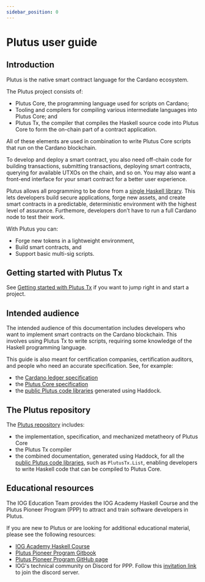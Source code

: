 ```yaml
---
sidebar_position: 0
---
```


# Plutus user guide

## Introduction

Plutus is the native smart contract language for the Cardano ecosystem. 

The Plutus project consists of: 
- Plutus Core, the programming language used for scripts on Cardano; 
- Tooling and compilers for compiling various intermediate languages into Plutus Core; and 
- Plutus Tx, the compiler that compiles the Haskell source code into Plutus Core to form the on-chain part of a contract application. 

All of these elements are used in combination to write Plutus Core scripts that run on the Cardano blockchain.

To develop and deploy a smart contract, you also need off-chain code for building transactions, submitting transactions, deploying smart contracts, querying for available UTXOs on the chain, and so on. You may also want a front-end interface for your smart contract for a better user experience. 

Plutus allows all programming to be done from a [single Haskell library](https://intersectmbo.github.io/plutus/master/). This lets developers build secure applications, forge new assets, and create smart contracts in a predictable, deterministic environment with the highest level of assurance. Furthemore, developers don’t have to run a full Cardano node to test their work. 

With Plutus you can:

- Forge new tokens in a lightweight environment,
- Build smart contracts, and
- Support basic multi-sig scripts.

## Getting started with Plutus Tx
See [Getting started with Plutus Tx](getting-started-plutus-tx.md) if you want to jump right in and start a project. 

## Intended audience

The intended audience of this documentation includes developers who want to implement smart contracts on the Cardano blockchain. 
This involves using Plutus Tx to write scripts, requiring some knowledge of the Haskell programming language.

This guide is also meant for certification companies, certification auditors, and people who need an accurate specification. 
See, for example:

- the [Cardano ledger specification](https://github.com/IntersectMBO/cardano-ledger#cardano-ledger)
- the [Plutus Core specification](https://github.com/IntersectMBO/plutus#specifications-and-design)
- the [public Plutus code libraries](https://intersectmbo.github.io/plutus/master/) generated using Haddock. 

## The Plutus repository

The [Plutus repository](https://github.com/IntersectMBO/plutus) includes: 

* the implementation, specification, and mechanized metatheory of Plutus Core 
* the Plutus Tx compiler 
* the combined documentation, generated using Haddock, for all the [public Plutus code libraries](https://intersectmbo.github.io/plutus/master/), such as `PlutusTx.List`, enabling developers to write Haskell code that can be compiled to Plutus Core.

## Educational resources

The IOG Education Team provides the IOG Academy Haskell Course and the Plutus Pioneer Program (PPP) to attract and train software developers in Plutus. 

If you are new to Plutus or are looking for additional educational material, please see the following resources: 

- [IOG Academy Haskell Course](https://www.youtube.com/playlist?list=PLNEK_Ejlx3x1D9Vq5kqeC3ZDEP7in4dqb)
- [Plutus Pioneer Program Gitbook](https://iog-academy.gitbook.io/plutus-pioneers-program-fourth-cohort/)
- [Plutus Pioneer Program GitHub page](https://github.com/input-output-hk/plutus-pioneer-program)
- IOG's technical community on Discord for PPP. Follow this [invitation link](https://iohk.us20.list-manage.com/track/click?u=26d3b656ecc43aa6f3063eaed&id=46c99986ab&e=6489217014) to join the discord server.
